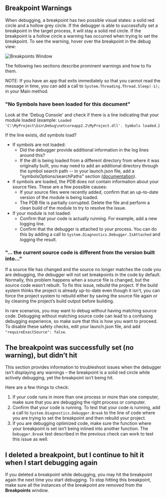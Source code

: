 ## Breakpoint Warnings

When debugging, a breakpoint has two possible visual states: a solid red circle and a hollow grey circle. If the debugger is able to successfully set a breakpoint in the target process, it will stay a solid red circle. If the breakpoint is a hollow circle a warning has occurred when trying to set the breakpoint. To see the warning, hover over the breakpoint in the debug view:

![Breakpoints Window](https://raw.githubusercontent.com/wiki/OmniSharp/omnisharp-vscode/images/breakpoints-window.png)

The following two sections describe prominent warnings and how to fix them.

NOTE: If you have an app that exits immediately so that you cannot read the message in time, you can add a call to `System.Threading.Thread.Sleep(-1);` in your Main method.

### "No Symbols have been loaded for this document" 

Look at the 'Debug Console' and check if there is a line indicating that your module loaded (example: `Loaded 'C:\MyProject\bin\Debug\netcoreapp2.2\MyProject.dll'. Symbols loaded.`)

If the line exists, did symbols load? 

* If symbols are not loaded:
  * Did the debugger provide additional information in the log lines around this?
  * If the dll is being loaded from a different directory from where it was originally built, you may need to add an additional directory through the symbol search path -- in your launch.json file, add a "symbolsOptions/searchPaths" section ([documentation](https://github.com/OmniSharp/omnisharp-vscode/blob/master/debugger-launchjson.md#symbol-options)).
* If symbols are loaded, the PDB does not contain information about your source files. These are a few possible causes: 
  * If your source files were recently added, confirm that an up-to-date version of the module is being loaded.  
  * The PDB file is partially corrupted. Delete the file and perform a clean build of the module to try to resolve the issue. 
* If your module is not loaded:
  * Confirm that your code is actually running. For example, add a new logging line.
  * Confirm that the debugger is attached to your process. You can do this by adding a call to `System.Diagnostics.Debugger.IsAttached` and logging the result.

### "… the current source code is different from the version built into..." 

If a source file has changed and the source no longer matches the code you are debugging, the debugger will not set breakpoints in the code by default. Normally, this problem happens when a source file is changed, but the source code wasn’t rebuilt. To fix this issue, rebuild the project. If the build system thinks the project is already up-to-date even though it isn’t, you can force the project system to rebuild either by saving the source file again or by cleaning the project’s build output before building. 

In rare scenarios, you may want to debug without having matching source code. Debugging without matching source code can lead to a confusing debugging experience, so make sure that this is how you want to proceed. To disable these safety checks, edit your launch.json file, and add `"requireExactSource": false`.

## The breakpoint was successfully set (no warning), but didn’t hit 

This section provides information to troubleshoot issues when the debugger isn’t displaying any warnings – the breakpoint is a solid red circle while actively debugging, yet the breakpoint isn’t being hit. 

Here are a few things to check: 
1. If your code runs in more than one process or more than one computer, make sure that you are debugging the right process or computer.  
2. Confirm that your code is running. To test that your code is running, add a call to `System.Diagnostics.Debugger.Break` to the line of code where you are trying to set the breakpoint and then rebuild your project. 
3. If you are debugging optimized code, make sure the function where your breakpoint is set isn’t being inlined into another function. The `Debugger.Break` test described in the previous check can work to test this issue as well. 

## I deleted a breakpoint, but I continue to hit it when I start debugging again 

If you deleted a breakpoint while debugging, you may hit the breakpoint again the next time you start debugging. To stop hitting this breakpoint, make sure all the instances of the breakpoint are removed from the **Breakpoints** window.  
